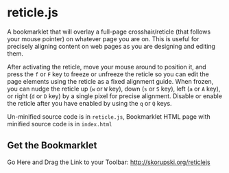 reticle.js
==========

A bookmarklet that will overlay a full-page crosshair/reticle (that follows your mouse pointer) on whatever page you are on. This is useful for precisely aligning content on web pages as you are designing and editing them. 

After activating the reticle, move your mouse around to position it, and press the `f` or `F` key to freeze or unfreeze the reticle so you can edit the page elements using the reticle as a fixed alignment guide. When frozen, you can nudge the reticle up (`w` or `W` key), down (`s` or `S` key), left (`a` or `A` key), or right (`d` or `D` key) by a single pixel for precise alignment. Disable or enable the reticle after you have enabled by using the `q` or `Q` keys.

Un-minified source code is in `reticle.js`, Bookmarklet HTML page with minified source code is in `index.html`

## Get the Bookmarklet
Go Here and Drag the Link to your Toolbar: http://skorupski.org/reticlejs

